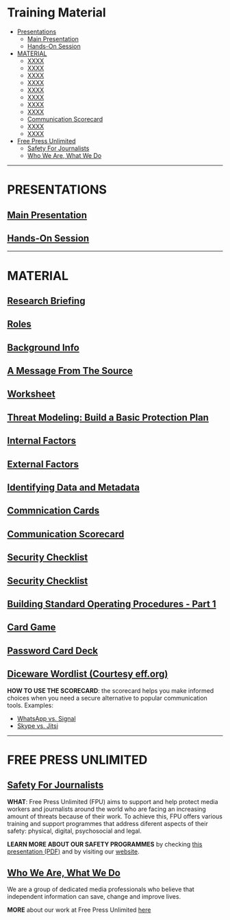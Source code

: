 # Training Material

* [Presentations](#presentations)
  * [Main Presentation](#main-presentation)
  * [Hands-On Session](#hands-on-session)
* [MATERIAL](#material)
  * [XXXX](#XXX)
  * [XXXX](#XXX)
  * [XXXX](#XXX)
  * [XXXX](#XXX)
  * [XXXX](#XXX)
  * [XXXX](#XXX)
  * [XXXX](#XXX)
  * [XXXX](#XXX)
  * [Communication Scorecard](#communication-scorecard)
  * [XXXX](#XXX)
  * [XXXX](#XXX)
* [Free Press Unlimited](#free-press-unlimited)
  * [Safety For Journalists](#safety-for-journalists)
  * [Who We Are, What We Do](#who-we-are-what-we-do)

* * *

# PRESENTATIONS

## [Main Presentation](https://security.money-trail.org/assets/Jakarta-Feb-2019/mainprez.pdf)

## [Hands-On Session](https://security.money-trail.org/assets/Jakarta-Feb-2019/handson.pdf)

* * *

# MATERIAL

## [**Research Briefing**](https://security.money-trail.org/assets/Jakarta-Feb-2019/resbrief.pdf)

## [**Roles**](https://security.money-trail.org/assets/Jakarta-Feb-2019/roles.pdf)

## [**Background Info**](https://security.money-trail.org/assets/Jakarta-Feb-2019/background.pdf)

## [**A Message From The Source**](https://security.money-trail.org/assets/Jakarta-Feb-2019/message.pdf)

## [**Worksheet**](https://security.money-trail.org/assets/Jakarta-Feb-2019/worksheet.pdf)

## [**Threat Modeling: Build a Basic Protection Plan**](https://security.money-trail.org/assets/Jakarta-Feb-2019/threatmodel.pdf)

## [**Internal Factors**](https://security.money-trail.org/assets/Jakarta-Feb-2019/internalfactors.pdf)

## [**External Factors**](https://security.money-trail.org/assets/Jakarta-Feb-2019/externalfactors.pdf)

## [**Identifying Data and Metadata**](https://security.money-trail.org/assets/Jakarta-Feb-2019/datametadata.pdf)

## [**Commnication Cards**](https://security.money-trail.org/assets/Jakarta-Feb-2019/comcards.pdf)

## [**Communication Scorecard**](https://security.money-trail.org/assets/Jakarta-Feb-2019/commscore.pdf)

## [**Security Checklist**](https://security.money-trail.org/assets/Jakarta-Feb-2019/secucheck.pdf)

## [**Security Checklist**](https://security.money-trail.org/assets/Jakarta-Feb-2019/secucheck.pdf)

## [**Building Standard Operating Procedures - Part 1**](https://security.money-trail.org/assets/Jakarta-Feb-2019/sop1.pdf)

## [**Card Game**](https://security.money-trail.org/assets/Jakarta-Feb-2019/game.pdf)

## [**Password Card Deck**](https://security.money-trail.org/assets/Jakarta-Feb-2019/passdeck.pdf)

## [**Diceware Wordlist** (Courtesy eff.org)](https://security.money-trail.org/assets/Jakarta-Feb-2019/wordlist.pdf)

**HOW TO USE THE SCORECARD**: the scorecard helps you make informed choices when you need a secure alternative to popular communication tools. Examples:
* [WhatsApp vs. Signal](https://security.money-trail.org/assets/Jakarta-Feb-2019/SignalWhatsApp.pdf)
* [Skype vs. Jitsi](https://security.money-trail.org/assets/Jakarta-Feb-2019/SkypeJitsi.pdf)

* * *

# FREE PRESS UNLIMITED

## [**Safety For Journalists**](#)

**WHAT**: Free Press Unlimited (FPU) aims to support and help protect media workers and journalists around the world who are facing an increasing amount of threats because of their work. To achieve this, FPU offers various training and support programmes that address diferent aspects of their safety: physical, digital, psychosocial and legal.

**LEARN MORE ABOUT OUR SAFETY PROGRAMMES** by checking [this presentation (PDF)](https://security.money-trail.org/assets/Jakarta-Feb-2019/fpusafety.pdf) and by visiting our [website](https://www.freepressunlimited.org/en/our-work/safety-for-journalists).

## [**Who We Are, What We Do**](https://security.money-trail.org/assets/Jakarta-Feb-2019/fpuorg.pdf)

We are a group of dedicated media professionals who believe that independent information can save, change and improve lives.

**MORE** about our work at Free Press Unlimited [here](https://www.freepressunlimited.org/en)
